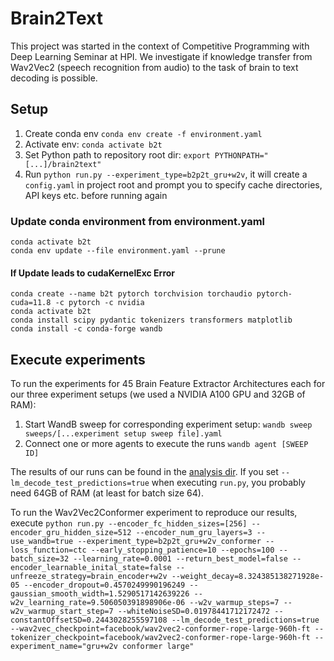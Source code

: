 # Brain2Text
This project was started in the context of Competitive Programming with Deep Learning Seminar at HPI. 
We investigate if knowledge transfer from Wav2Vec2 (speech recognition from audio) to the task of brain to text decoding is possible.

## Setup
1. Create conda env `conda env create -f environment.yaml`
2. Activate env: `conda activate b2t`
3. Set Python path to repository root dir: `export PYTHONPATH="[...]/brain2text"`
2. Run `python run.py --experiment_type=b2p2t_gru+w2v`, it will create a `config.yaml` in project root and prompt you to specify cache directories, API keys etc. before running again

### Update conda environment from environment.yaml
```
conda activate b2t
conda env update --file environment.yaml --prune
```

#### If Update leads to cudaKernelExc Error
```
conda create --name b2t pytorch torchvision torchaudio pytorch-cuda=11.8 -c pytorch -c nvidia
conda activate b2t
conda install scipy pydantic tokenizers transformers matplotlib
conda install -c conda-forge wandb
``` 

## Execute experiments
To run the experiments for 45 Brain Feature Extractor Architectures each for our three experiment setups (we used a NVIDIA A100 GPU and 32GB of RAM):
1. Start WandB sweep for corresponding experiment setup: `wandb sweep sweeps/[...experiment setup sweep file].yaml`
2. Connect one or more agents to execute the runs `wandb agent [SWEEP ID]`

The results of our runs can be found in the [analysis dir](./src/analysis/data).
If you set `--lm_decode_test_predictions=true` when executing `run.py`, you probably need 64GB of RAM (at least for batch size 64).

To run the Wav2Vec2Conformer experiment to reproduce our results, execute `python run.py --encoder_fc_hidden_sizes=[256] --encoder_gru_hidden_size=512 --encoder_num_gru_layers=3 --use_wandb=true --experiment_type=b2p2t_gru+w2v_conformer --loss_function=ctc --early_stopping_patience=10 --epochs=100 --batch_size=32 --learning_rate=0.0001 --return_best_model=false --encoder_learnable_inital_state=false --unfreeze_strategy=brain_encoder+w2v --weight_decay=8.324385138271928e-05 --encoder_dropout=0.4570249990196249 --gaussian_smooth_width=1.5290517142639226 --w2v_learning_rate=9.506050391898906e-06 --w2v_warmup_steps=7 --w2v_warmup_start_step=7 --whiteNoiseSD=0.01978441712172472 --constantOffsetSD=0.2443028255597108 --lm_decode_test_predictions=true --wav2vec_checkpoint=facebook/wav2vec2-conformer-rope-large-960h-ft --tokenizer_checkpoint=facebook/wav2vec2-conformer-rope-large-960h-ft --experiment_name="gru+w2v conformer large"`